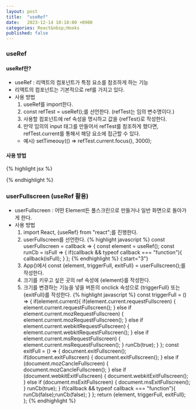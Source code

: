 ```yaml
---
layout: post
title:  "useRef"
date:   2023-12-14 10:18:00 +0900
categories: React&nbsp;Hooks
published: false
---
```


### useRef

#### useRef란?

- useRef : 리액트의 컴포넌트가 특정 요소를 참조하게 하는 기능
- 리액트의 컴포넌트는 기본적으로 ref를 가지고 있다.
- 사용 방법
  1. useRef를 import한다.
  2. const refTest = useRef();를 선언한다. (refTest는 임의 변수명이다.)
  3. 사용할 컴포넌트에 ref 속성을 명시하고 값을 {refTest}로 작성한다.
  4. 만약 임의의 input 태그를 만들어서 refTest를 참조하게 했다면,  
  refTest.current를 통해서 해당 요소에 접근할 수 있다.
  - 예시) setTimeouy(() => refTest.current.focus(), 3000);

#### 사용 방법

{% highlight jsx %}

{% endhighlight %}

### userFullscreen (useRef 활용)

- userFullscreen : 어떤 Element든 풀스크린으로 만들거나 일반 화면으로 돌아가게 한다.
- 사용 방법
  1. import React, {useRef} from "react";를 진행한다.
  2. userFullscreen를 선언한다.
  {% highlight javascript %}
  const userFullscreen = callback => {
    const element = useRef();
    const runCb = isFull => {
        if(callback && typeof callback === "function"){
            callback(isFull);
        }
    };
  {% endhighlight %}
{:start="3"}
  3. App()에서 const {element, triggerFull, exitFull} = userFullscreen();를 작성한다.
  4. 크기를 키우고 싶은 곳의 ref 속성에 {element}를 작성한다.
  5. 크기를 변경하는 기능을 넣을 버튼의 onclick 속성으로 {triggerFull} 또는 {exitFull}를 작성한다.
  {% highlight javascript %}
    const triggerFull = () => {
        if(element.current){
            if(element.current.requestFullscreen)
            {
                element.current.requestFullscreen();
            }
            else if element.current.mozRequestFullscreen)
            {
                element.current.mozRequestFullscreen();
            }
            else if element.current.webkitRequestFullscreen)
            {
                element.current.webkitRequestFullscreen();
            }
            else if element.current.msRequestFullscreen)
            {
                element.current.msRequestFullscreen();
            }
            runCb(true);
        }
    };
    const exitFull = () => {
        document.exitFullscreen();
        if(document.exitFullscreen)
        {
            document.exitFullscreen();
        }
        else if (document.mozCancleFullscreen)
        {
            document.mozCancleFullscreen();
        }
        else if (document.webkitExitFullscreen)
        {
            document.webkitExitFullscreen();
        }
        else if (document.msExitFullscreen)
        {
            document.msExitFullscreen();
        }
        runCb(true);
    }
        if(callback && typeof callback === "function"){
            runCb(false);runCb(false);
        }
    };
    return {element, triggerFull, exitFull};
  };
  {% endhighlight %}